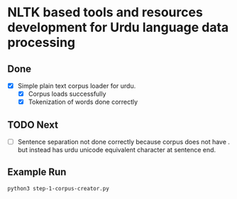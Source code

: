 # NLTK based tools and resources development for Urdu language data processing

## Done

- [X] Simple plain text corpus loader for urdu.
  - [X] Corpus loads successfully
  - [X] Tokenization of words done correctly

## TODO Next

- [ ] Sentence separation not done correctly because corpus does not have . but instead has urdu unicode equivalent character at sentence end.


## Example Run

    python3 step-1-corpus-creator.py
